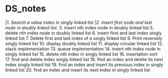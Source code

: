 # DS_notes
|*1. Search a value index in singly linked list*
|*2. insert first node and last node in doubly linked list.*
3. insert nth index node in doubly linked list
5. delete nth index node in doubly linked list
6. insert first and last index singly linked list
7. Delete first and last index of a singly linked list
9. Print reversely singly linked list
10. display doubly linked list
11. display circular linked list
12. stack implementation 
13. queue implementation
14. insert nth index node in singly linked list
15. delete nth index in singly linked list 
16. insertation sort 
17. find and delete index singly linked list
18. find an index and delete its next index singly linked list
19. find an index and insert its previous index in singly linked list
20. find an index and insert its next index in singly linked list
